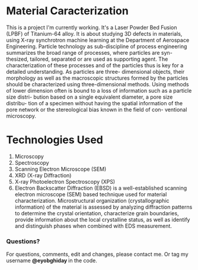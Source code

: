 # Material Caracterization
This is a project I'm currently working. It's a Laser Powder Bed Fusion (LPBF) of Titanium-64 alloy. It is about studying 3D defects in materials, using X-ray synchrotron machine learning at the Department of Aerospace Engineering.
Particle technology as sub-discipline of process engineering summarizes the broad range of processes, where particles are syn- thesized, tailored, separated or are used as supporting agent. The characterization of these processes and of the particles thus is key for a detailed understanding. As particles are three- dimensional objects, their morphology as well as the macroscopic structures formed by the particles should be characterized using three-dimensional methods. Using methods of lower dimension often is bound to a loss of information such as a particle size distri- bution based on a single equivalent diameter, a pore size distribu- tion of a specimen without having the spatial information of the pore network or the stereological bias known in the field of con- ventional microscopy.

# Technologies Used
1. Microscopy 
2. Spectroscopy 
3. Scanning Electron Microscope (SEM)
4. XRD (X-ray Diffraction)
5. X-ray Photoelectron Spectroscopy (XPS)
6. Electron Backscatter Diffraction (EBSD) is a well-established scanning electron microscope (SEM) based technique used for material characterization. Microstructural organization (crystallographic information) of the material is assessed by analyzing diffraction patterns to determine the crystal orientation, characterize grain boundaries, provide information about the local crystalline status, as well as identify and distinguish phases when combined with EDS measurement.

### Questions?
For questions, comments, edit and changes, please contact me. Or tag my username <b> @eyobghiday </b> in the code.
